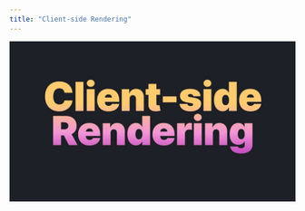 ```yaml
---
title: "Client-side Rendering"
---
```


![](/images/learning-patterns/client-side-rendering-1280w.jpg)

